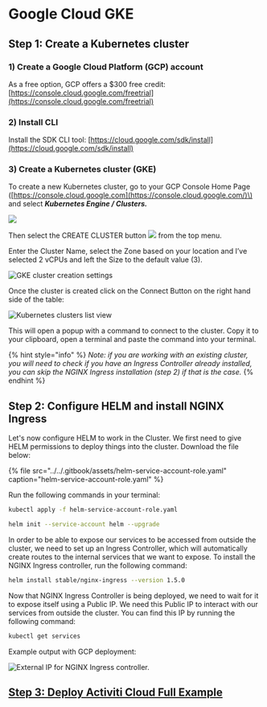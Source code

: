 # Google Cloud GKE

## Step 1: Create a Kubernetes cluster

### 1\) Create a Google Cloud Platform \(GCP\) account

As a free option, GCP offers a $300 free credit: [https://console.cloud.google.com/freetrial](https://console.cloud.google.com/freetrial)

### 2\) Install CLI

Install the SDK CLI tool: [https://cloud.google.com/sdk/install](https://cloud.google.com/sdk/install)

### 3\) Create a Kubernetes cluster \(GKE\)

To create a new Kubernetes cluster, go to your GCP Console Home Page \([https://console.cloud.google.com](https://console.cloud.google.com/)\) and select _**Kubernetes Engine / Clusters.**_

![](../../.gitbook/assets/gcp-console.png)

Then select the CREATE CLUSTER button ![](../../.gitbook/assets/create-gke-cluster-button.png) from the top menu.

Enter the Cluster Name, select the Zone based on your location and I’ve selected 2 vCPUs and left the Size to the default value \(3\).

![GKE cluster creation settings](../../.gitbook/assets/create-cluster-parameters.png)

Once the cluster is created click on the Connect Button on the right hand side of the table:

![Kubernetes clusters list view](../../.gitbook/assets/cluster-connect.png)

This will open a popup with a command to connect to the cluster. Copy it to your clipboard, open a terminal and paste the command into your terminal.

{% hint style="info" %}
_Note: if you are working with an existing cluster, you will need to check if you have an Ingress Controller already installed, you can skip the NGINX Ingress installation \(step 2\) if that is the case._
{% endhint %}

## **Step 2: Configure HELM and install NGINX Ingress**

Let's now configure HELM to work in the Cluster. We first need to give HELM permissions to deploy things into the cluster. Download the file below:

{% file src="../../.gitbook/assets/helm-service-account-role.yaml" caption="helm-service-account-role.yaml" %}

Run the following commands in your terminal:

```bash
kubectl apply -f helm-service-account-role.yaml
```

```bash
helm init --service-account helm --upgrade
```

In order to be able to expose our services to be accessed from outside the cluster, we need to set up an Ingress Controller, which will automatically create routes to the internal services that we want to expose. To install the NGINX Ingress controller, run the following command:

```bash
helm install stable/nginx-ingress --version 1.5.0
```

Now that NGINX Ingress Controller is being deployed, we need to wait for it to expose itself using a Public IP. We need this Public IP to interact with our services from outside the cluster. You can find this IP by running the following command:

```bash
kubectl get services
```

Example output with GCP deployment:

![External IP for NGINX Ingress controller.](../../.gitbook/assets/kubectl-get-services-external-ip.png)

## [Step 3: Deploy Activiti Cloud Full Example](./#step-3-deploy-activiti-cloud-full-example)

